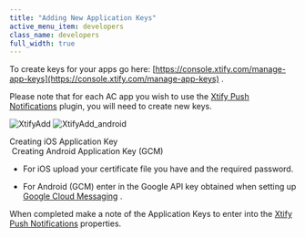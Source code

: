 ```yaml
---
title: "Adding New Application Keys"
active_menu_item: developers
class_name: developers
full_width: true
---
```



To create keys for your apps go here: [https://console.xtify.com/manage-app-keys](https://console.xtify.com/manage-app-keys) .

Please note that for each AC app you wish to use the [Xtify Push Notifications](/developers/documentation/ac-mobile-build-phonegap/cordova/ac-mobile-build/ac-build-plugins/xtify-push-notifications/) plugin, you will need to create new keys.

![XtifyAdd](/img/docs/xtifyadd.zoom49.png) ![XtifyAdd\_android](/img/docs/xtifyadd_android.zoom48.png)

Creating iOS Application Key                                                                          Creating Android Application Key (GCM)

 - For iOS upload your certificate file you have and the required password.

 - For Android (GCM) enter in the Google API key obtained when setting up [Google Cloud Messaging](/developers/documentation/ac-mobile-build-phonegap/cordova/ac-mobile-build/ac-build-plugins/xtify-push-notifications/google-cloud-messaging) .

When completed make a note of the Application Keys to enter into the [Xtify Push Notifications](/developers/documentation/ac-mobile-build-phonegap/cordova/ac-mobile-build/ac-build-plugins/xtify-push-notifications/) properties.
